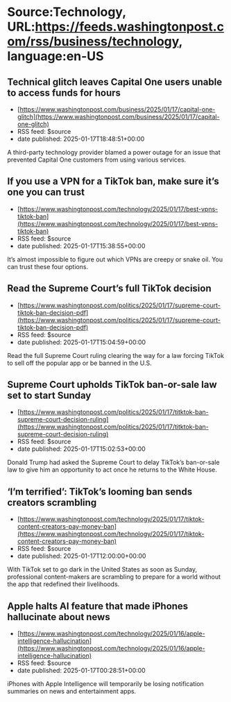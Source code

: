 # Source:Technology, URL:https://feeds.washingtonpost.com/rss/business/technology, language:en-US

## Technical glitch leaves Capital One users unable to access funds for hours
 - [https://www.washingtonpost.com/business/2025/01/17/capital-one-glitch](https://www.washingtonpost.com/business/2025/01/17/capital-one-glitch)
 - RSS feed: $source
 - date published: 2025-01-17T18:48:51+00:00

A third-party technology provider blamed a power outage for an issue that prevented Capital One customers from using various services.

## If you use a VPN for a TikTok ban, make sure it’s one you can trust
 - [https://www.washingtonpost.com/technology/2025/01/17/best-vpns-tiktok-ban](https://www.washingtonpost.com/technology/2025/01/17/best-vpns-tiktok-ban)
 - RSS feed: $source
 - date published: 2025-01-17T15:38:55+00:00

It’s almost impossible to figure out which VPNs are creepy or snake oil. You can trust these four options.

## Read the Supreme Court’s full TikTok decision
 - [https://www.washingtonpost.com/politics/2025/01/17/supreme-court-tiktok-ban-decision-pdf](https://www.washingtonpost.com/politics/2025/01/17/supreme-court-tiktok-ban-decision-pdf)
 - RSS feed: $source
 - date published: 2025-01-17T15:04:59+00:00

Read the full Supreme Court ruling clearing the way for a law forcing TikTok to sell off the popular app or be banned in the U.S.

## Supreme Court upholds TikTok ban-or-sale law set to start Sunday
 - [https://www.washingtonpost.com/politics/2025/01/17/titktok-ban-supreme-court-decision-ruling](https://www.washingtonpost.com/politics/2025/01/17/titktok-ban-supreme-court-decision-ruling)
 - RSS feed: $source
 - date published: 2025-01-17T15:02:53+00:00

Donald Trump had asked the Supreme Court to delay TikTok’s ban-or-sale law to give him an opportunity to act once he returns to the White House.

## ‘I’m terrified’: TikTok’s looming ban sends creators scrambling
 - [https://www.washingtonpost.com/technology/2025/01/17/tiktok-content-creators-pay-money-ban](https://www.washingtonpost.com/technology/2025/01/17/tiktok-content-creators-pay-money-ban)
 - RSS feed: $source
 - date published: 2025-01-17T12:00:00+00:00

With TikTok set to go dark in the United States as soon as Sunday, professional content-makers are scrambling to prepare for a world without the app that redefined their livelihoods.

## Apple halts AI feature that made iPhones hallucinate about news
 - [https://www.washingtonpost.com/technology/2025/01/16/apple-intelligence-hallucination](https://www.washingtonpost.com/technology/2025/01/16/apple-intelligence-hallucination)
 - RSS feed: $source
 - date published: 2025-01-17T00:28:51+00:00

iPhones with Apple Intelligence will temporarily be losing notification summaries on news and entertainment apps.

